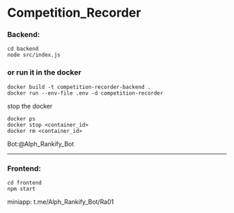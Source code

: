 # Competition_Recorder

### Backend:
```
cd backend
node src/index.js
```
### or run it in the docker
```
docker build -t competition-recorder-backend .
docker run --env-file .env -d competition-recorder
```
stop the docker
```
docker ps
docker stop <container_id>
docker rm <container_id>
```
   
Bot:@Alph_Rankify_Bot

-----------

### Frontend:
```
cd frontend
npm start
```

miniapp: t.me/Alph_Rankify_Bot/Ra01